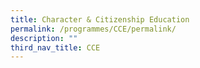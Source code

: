 ```yaml
---
title: Character & Citizenship Education
permalink: /programmes/CCE/permalink/
description: ""
third_nav_title: CCE
---
```


